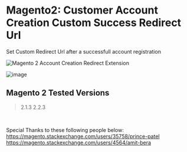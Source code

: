 # Magento2: Customer Account Creation Custom Success Redirect Url
Set Custom Redirect Url after a successfull account registration

![Magento 2 Account Creation Redirect Extension](http://prntscr.com/ka7rmo)

![image](https://user-images.githubusercontent.com/14094984/43120855-3e0b9716-8f4e-11e8-8393-06ebde78031f.png)


## Magento 2 Tested Versions
> 2.1.3
> 2.2.3

</br>

Special Thanks to these following people below:</br>
https://magento.stackexchange.com/users/35758/prince-patel <br/>
https://magento.stackexchange.com/users/4564/amit-bera
